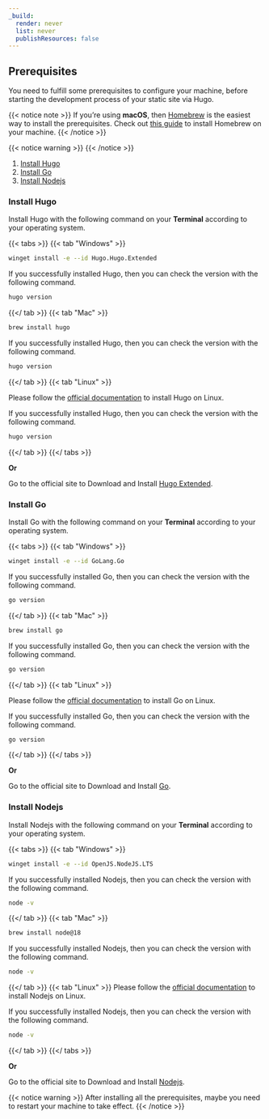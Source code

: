 ```yaml
---
_build:
  render: never
  list: never
  publishResources: false
---
```


## Prerequisites

You need to fulfill some prerequisites to configure your machine, before starting the development process of your static site via Hugo.

{{< notice note >}}
If you’re using **macOS**, then [Homebrew](https://docs.brew.sh/Installation) is the easiest way to install the prerequisites. Check out [this guide](https://mac.install.guide/homebrew/index.html) to install Homebrew on your machine.
{{< /notice >}}

{{< notice warning >}}
{{< /notice >}}

1. [Install Hugo](#install-hugo)
2. [Install Go](#install-go)
3. [Install Nodejs](#install-nodejs)

### Install Hugo

Install Hugo with the following command on your **Terminal** according to your operating system.

{{< tabs >}}
{{< tab "Windows" >}}

``` bash
winget install -e --id Hugo.Hugo.Extended
```

If you successfully installed Hugo, then you can check the version with the following command.

``` bash
hugo version
```

{{</ tab >}}
{{< tab "Mac" >}}

``` bash
brew install hugo
```

If you successfully installed Hugo, then you can check the version with the following command.

``` bash
hugo version
```

{{</ tab >}}
{{< tab "Linux" >}}

Please follow the [official documentation](https://gohugo.io/installation/linux/#package-managers) to install Hugo on Linux.

If you successfully installed Hugo, then you can check the version with the following command.

``` bash
hugo version
```

{{</ tab >}}
{{</ tabs >}}

**Or**

Go to the official site to Download and Install [Hugo Extended](https://gohugo.io/getting-started/installing/).

### Install Go

Install Go with the following command on your **Terminal** according to your operating system.

{{< tabs >}}
{{< tab "Windows" >}}

``` bash
winget install -e --id GoLang.Go
```

If you successfully installed Go, then you can check the version with the following command.

``` bash
go version
```

{{</ tab >}}
{{< tab "Mac" >}}

``` bash
brew install go
```

If you successfully installed Go, then you can check the version with the following command.

``` bash
go version
```

{{</ tab >}}
{{< tab "Linux" >}}

Please follow the [official documentation](https://golang.org/doc/install) to install Go on Linux.

If you successfully installed Go, then you can check the version with the following command.

``` bash
go version
```

{{</ tab >}}
{{</ tabs >}}

**Or**

Go to the official site to Download and Install [Go](https://golang.org/dl/).

### Install Nodejs

Install Nodejs with the following command on your **Terminal** according to your operating system.

{{< tabs >}}
{{< tab "Windows" >}}

``` bash
winget install -e --id OpenJS.NodeJS.LTS
```

If you successfully installed Nodejs, then you can check the version with the following command.

``` bash
node -v
```

{{</ tab >}}
{{< tab "Mac" >}}

``` bash
brew install node@18
```

If you successfully installed Nodejs, then you can check the version with the following command.

``` bash
node -v
```

{{</ tab >}}
{{< tab "Linux" >}}
Please follow the [official documentation](https://nodejs.org/en/download/package-manager/) to install Nodejs on Linux.

If you successfully installed Nodejs, then you can check the version with the following command.

``` bash
node -v
```

{{</ tab >}}
{{</ tabs >}}

**Or**

Go to the official site to Download and Install [Nodejs](https://nodejs.org/en/download/).

{{< notice warning >}}
After installing all the prerequisites, maybe you need to restart your machine to take effect.
{{< /notice >}}
